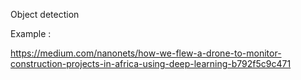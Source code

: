 

Object detection


Example : 

https://medium.com/nanonets/how-we-flew-a-drone-to-monitor-construction-projects-in-africa-using-deep-learning-b792f5c9c471
